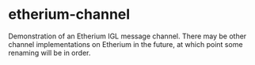 # etherium-channel

Demonstration of an Etherium IGL message channel.
There may be other channel implementations on Etherium in the future,
at which point some renaming will be in order.



